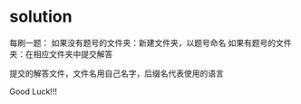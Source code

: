 # solution
每刷一题：
  如果没有题号的文件夹：新建文件夹，以题号命名
  如果有题号的文件夹：在相应文件夹中提交解答
 
 提交的解答文件，文件名用自己名字，后缀名代表使用的语言
 
 
 Good Luck!!!
